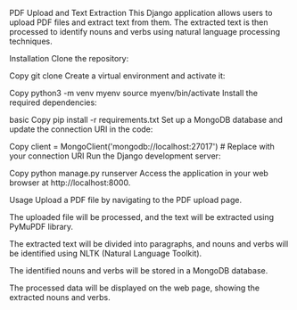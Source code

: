 PDF Upload and Text Extraction
This Django application allows users to upload PDF files and extract text from them. The extracted text is then processed to identify nouns and verbs using natural language processing techniques.

Installation
Clone the repository:

Copy
git clone <repository-url>
Create a virtual environment and activate it:

Copy
python3 -m venv myenv
source myenv/bin/activate
Install the required dependencies:

basic
Copy
pip install -r requirements.txt
Set up a MongoDB database and update the connection URI in the code:

Copy
client = MongoClient('mongodb://localhost:27017')  # Replace with your connection URI
Run the Django development server:

Copy
python manage.py runserver
Access the application in your web browser at http://localhost:8000.

Usage
Upload a PDF file by navigating to the PDF upload page.

The uploaded file will be processed, and the text will be extracted using PyMuPDF library.

The extracted text will be divided into paragraphs, and nouns and verbs will be identified using NLTK (Natural Language Toolkit).

The identified nouns and verbs will be stored in a MongoDB database.

The processed data will be displayed on the web page, showing the extracted nouns and verbs.
